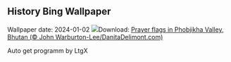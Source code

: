 ## History Bing Wallpaper
Wallpaper date: 2024-01-02
![](https://www.bing.com/th?id=OHR.BhutanSolstice_EN-IN4523335748_UHD.jpg&w=1000)Download: [Prayer flags in Phobjikha Valley, Bhutan (© John Warburton-Lee/DanitaDelimont.com)](https://www.bing.com/th?id=OHR.BhutanSolstice_EN-IN4523335748_UHD.jpg)

Auto get programm by LtgX
